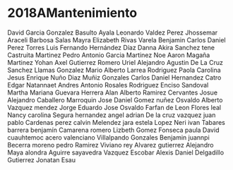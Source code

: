 # 2018AMantenimiento
David Garcia Gonzalez
Basulto Ayala Leonardo
Valdez Perez Jhossemar Araceli 
Barbosa Salas Mayra Elizabeth
Rivas Varela Benjamin
Carlos Daniel Perez Torres
Luis Fernando Hernández Díaz
Danna Akira Sanchez tene
Castruita Martinez Pedro Antonio
Garcia Martinez Noe Aaron
Magaña Martinez Yohan Axel
Gutierrez Romero Uriel Alejandro
Agustin De La Cruz Sanchez
Llamas Gonzalez Mario Alberto
Larrea Rodriguez Paola Carolina 
Jesus Enrique Nuño Diaz
Muñiz Gonzales Carlos Daniel
Hernandez Catro Edgar Natannaet
Andres Antonio Rosales Rodriguez 
Enciso Sandoval Martha Mariana
Guevara Herrera Alan Alberto
Ramirez Cervantes Josue Alejandro
Caballero Marroquin Jose Daniel
Gomez nuñez Osvaldo Alberto
Vazquez mendez Jorge Eduardo
Jose Osvaldo Farfan de Leon
Flores leal Nancy carolina
Segura hernandez angel adrian
De la cruz vazquez juan pablo
Cardenas perez calvin
Melendez jara estela
Lopez Neri ivan
Tabares barrera benjamín
Camarena romero Lizbeth
Gomez Fonseca paula
David cuauhtemoc acero valenciano 
Villalpando Gonzales Benjamin juannpi
Becerra moreno pedro
Ramirez Viviano rey
Alvarez gutierrez Alejandro
Maya alondra Aguirre sayavedra
Vazquez Escobar Alexis Daniel
Delgadillo Gutierrez Jonatan Esau

